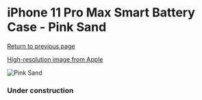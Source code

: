 # iPhone 11 Pro Max Smart Battery Case - Pink Sand

[Return to previous page](/iphone_11)

[High-resolution image from Apple](https://store.storeimages.cdn-apple.com/8756/as-images.apple.com/is/MWVR2?wid=4500&hei=4500&fmt=png)

<div style="width: 384px"><img src="/everyphone/MWVR2.png" alt="Pink Sand"></div>

### Under construction
